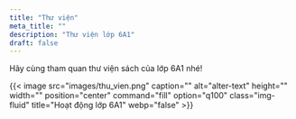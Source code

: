 ```yaml
---
title: "Thư viện"
meta_title: ""
description: "Thư viện lớp 6A1"
draft: false
---
```


Hãy cùng tham quan thư viện sách của lớp 6A1 nhé!

{{< image src="images/thu_vien.png" caption="" alt="alter-text" height="" width="" position="center" command="fill" option="q100" class="img-fluid" title="Hoạt động lớp 6A1" webp="false" >}}